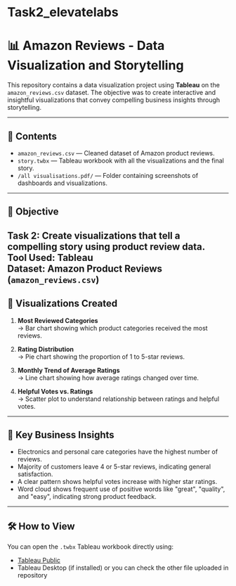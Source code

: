 # Task2_elevatelabs
# 📊 Amazon Reviews - Data Visualization and Storytelling

This repository contains a data visualization project using **Tableau** on the `amazon_reviews.csv` dataset. The objective was to create interactive and insightful visualizations that convey compelling business insights through storytelling.

---

## 📁 Contents

- `amazon_reviews.csv` — Cleaned dataset of Amazon product reviews.
- `story.twbx` — Tableau workbook with all the visualizations and the final story.
- `/all visualisations.pdf/` — Folder containing screenshots of dashboards and visualizations.
---

## 🧠 Objective
**Task 2**: Create visualizations that tell a compelling story using product review data.  
**Tool Used**: Tableau  
**Dataset**: Amazon Product Reviews (`amazon_reviews.csv`)
---

## 📌 Visualizations Created

1. **Most Reviewed Categories**  
   → Bar chart showing which product categories received the most reviews.

2. **Rating Distribution**  
   → Pie chart showing the proportion of 1 to 5-star reviews.

3. **Monthly Trend of Average Ratings**  
   → Line chart showing how average ratings changed over time.

4. **Helpful Votes vs. Ratings**  
   → Scatter plot to understand relationship between ratings and helpful votes.


---

## 🎯 Key Business Insights

- Electronics and personal care categories have the highest number of reviews.
- Majority of customers leave 4 or 5-star reviews, indicating general satisfaction.
- A clear pattern shows helpful votes increase with higher star ratings.
- Word cloud shows frequent use of positive words like "great", "quality", and "easy", indicating strong product feedback.

---

## 🛠 How to View

You can open the `.twbx` Tableau workbook directly using:
- [Tableau Public](https://public.tableau.com/s/)
- Tableau Desktop (if installed) or you can check the other file uploaded in repository

